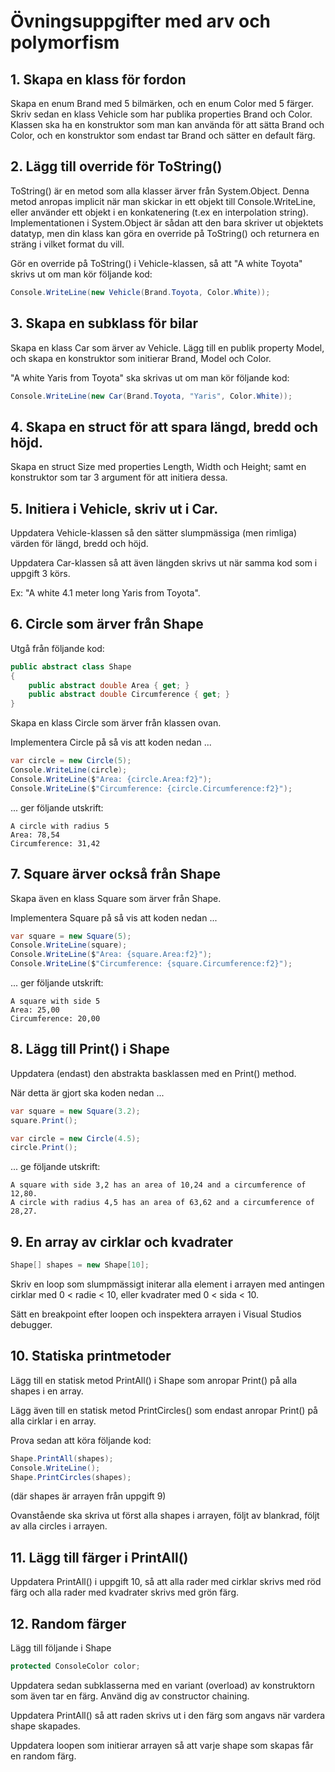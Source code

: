 # Övningsuppgifter med arv och polymorfism

## 1. Skapa en klass för fordon
Skapa en enum Brand med 5 bilmärken, och en enum Color med 5 färger. Skriv sedan en klass Vehicle som har publika properties Brand och Color. Klassen ska ha en konstruktor som man kan använda för att sätta Brand och Color, och en konstruktor som endast tar Brand och sätter en default färg.

## 2. Lägg till override för ToString()
ToString() är en metod som alla klasser ärver från System.Object. Denna metod anropas implicit när man skickar in ett objekt till Console.WriteLine, eller använder ett objekt i en konkatenering (t.ex en interpolation string). Implementationen i System.Object är sådan att den bara skriver ut objektets datatyp, men din klass kan göra en override på ToString() och returnera en sträng i vilket format du vill.

Gör en override på ToString() i Vehicle-klassen, så att "A white Toyota" skrivs ut om man kör följande kod:

```cs
Console.WriteLine(new Vehicle(Brand.Toyota, Color.White));
```

## 3. Skapa en subklass för bilar
Skapa en klass Car som ärver av Vehicle. Lägg till en publik property Model, och skapa en konstruktor som initierar Brand, Model och Color.

"A white Yaris from Toyota" ska skrivas ut om man kör följande kod:

```cs
Console.WriteLine(new Car(Brand.Toyota, "Yaris", Color.White));
```

## 4. Skapa en struct för att spara längd, bredd och höjd.

Skapa en struct Size med properties Length, Width och Height; samt en konstruktor som tar 3 argument för att initiera dessa.

## 5. Initiera i Vehicle, skriv ut i Car.

Uppdatera Vehicle-klassen så den sätter slumpmässiga (men rimliga) värden för längd, bredd och höjd.

Uppdatera Car-klassen så att även längden skrivs ut när samma kod som i uppgift 3 körs.

Ex: "A white 4.1 meter long Yaris from Toyota".

## 6. Circle som ärver från Shape

Utgå från följande kod:

```cs
public abstract class Shape
{
    public abstract double Area { get; }
    public abstract double Circumference { get; }
}
```

Skapa en klass Circle som ärver från klassen ovan.

Implementera Circle på så vis att koden nedan ...

```cs
var circle = new Circle(5);
Console.WriteLine(circle);
Console.WriteLine($"Area: {circle.Area:f2}");
Console.WriteLine($"Circumference: {circle.Circumference:f2}");
```

... ger följande utskrift:

```
A circle with radius 5
Area: 78,54
Circumference: 31,42
```

## 7. Square ärver också från Shape

Skapa även en klass Square som ärver från Shape.

Implementera Square på så vis att koden nedan ...

```cs
var square = new Square(5);
Console.WriteLine(square);
Console.WriteLine($"Area: {square.Area:f2}");
Console.WriteLine($"Circumference: {square.Circumference:f2}");
```

... ger följande utskrift:

```
A square with side 5
Area: 25,00
Circumference: 20,00
```

## 8. Lägg till Print() i Shape

Uppdatera (endast) den abstrakta basklassen med en Print() method.

När detta är gjort ska koden nedan ...

```cs
var square = new Square(3.2);
square.Print();

var circle = new Circle(4.5);
circle.Print();
```
... ge följande utskrift:

```
A square with side 3,2 has an area of 10,24 and a circumference of 12,80.
A circle with radius 4,5 has an area of 63,62 and a circumference of 28,27.
```

## 9. En array av cirklar och kvadrater
```cs
Shape[] shapes = new Shape[10];
```

Skriv en loop som slumpmässigt initerar alla element i arrayen med antingen cirklar med 0 < radie < 10, eller kvadrater med 0 < sida < 10.

Sätt en breakpoint efter loopen och inspektera arrayen i Visual Studios debugger.

## 10. Statiska printmetoder
Lägg till en statisk metod PrintAll() i Shape som anropar Print() på alla shapes i en array.

Lägg även till en statisk metod PrintCircles() som endast anropar Print() på alla cirklar i en array.

Prova sedan att köra följande kod:
```cs
Shape.PrintAll(shapes);
Console.WriteLine();
Shape.PrintCircles(shapes);
```
(där shapes är arrayen från uppgift 9)

Ovanstående ska skriva ut först alla shapes i arrayen, följt av blankrad, följt av alla circles i arrayen.

## 11. Lägg till färger i PrintAll()
Uppdatera PrintAll() i uppgift 10, så att alla rader med cirklar skrivs med röd färg och alla rader med kvadrater skrivs med grön färg.

## 12. Random färger
Lägg till följande i Shape

```cs
protected ConsoleColor color;
```

Uppdatera sedan subklasserna med en variant (overload) av konstruktorn som även tar en färg. Använd dig av constructor chaining.

Uppdatera PrintAll() så att raden skrivs ut i den färg som angavs när vardera shape skapades.

Uppdatera loopen som initierar arrayen så att varje shape som skapas får en random färg.